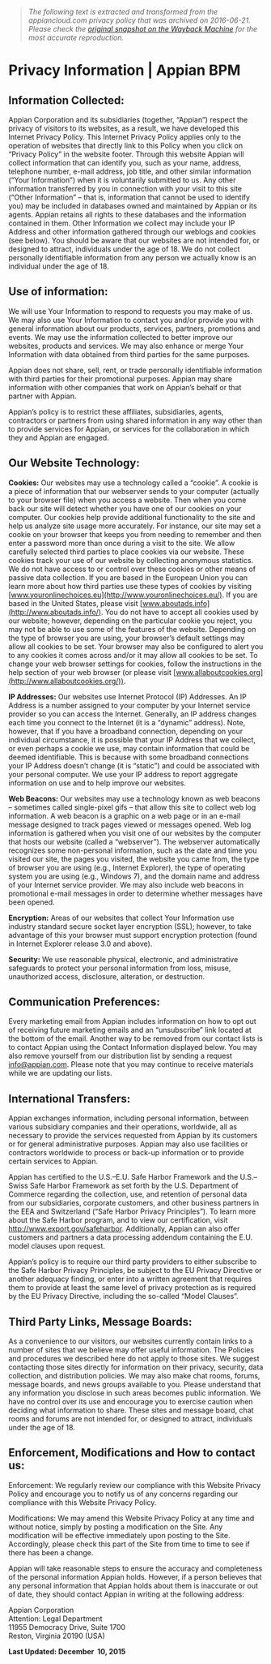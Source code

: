 > *The following text is extracted and transformed from the appiancloud.com privacy policy that was archived on 2016-06-21. Please check the [original snapshot on the Wayback Machine](https://web.archive.org/web/20160621033403id_/http%3A//www.appian.com/privacy) for the most accurate reproduction.*

# Privacy Information | Appian BPM

## Information Collected:

Appian Corporation and its subsidiaries (together, “Appian”) respect the privacy of visitors to its websites, as a result, we have developed this Internet Privacy Policy. This Internet Privacy Policy applies only to the operation of websites that directly link to this Policy when you click on “Privacy Policy” in the website footer. Through this website Appian will collect information that can identify you, such as your name, address, telephone number, e-mail address, job title, and other similar information (“Your Information”) when it is voluntarily submitted to us. Any other information transferred by you in connection with your visit to this site (“Other Information” – that is, information that cannot be used to identify you) may be included in databases owned and maintained by Appian or its agents. Appian retains all rights to these databases and the information contained in them. Other Information we collect may include your IP Address and other information gathered through our weblogs and cookies (see below). You should be aware that our websites are not intended for, or designed to attract, individuals under the age of 18. We do not collect personally identifiable information from any person we actually know is an individual under the age of 18.

## Use of information:

We will use Your Information to respond to requests you may make of us. We may also use Your Information to contact you and/or provide you with general information about our products, services, partners, promotions and events. We may use the information collected to better improve our websites, products and services. We may also enhance or merge Your Information with data obtained from third parties for the same purposes.

Appian does not share, sell, rent, or trade personally identifiable information with third parties for their promotional purposes. Appian may share information with other companies that work on Appian’s behalf or that partner with Appian.

Appian’s policy is to restrict these affiliates, subsidiaries, agents, contractors or partners from using shared information in any way other than to provide services for Appian, or services for the collaboration in which they and Appian are engaged.

## Our Website Technology:

**Cookies:** Our websites may use a technology called a “cookie”. A cookie is a piece of information that our webserver sends to your computer (actually to your browser file) when you access a website. Then when you come back our site will detect whether you have one of our cookies on your computer. Our cookies help provide additional functionality to the site and help us analyze site usage more accurately. For instance, our site may set a cookie on your browser that keeps you from needing to remember and then enter a password more than once during a visit to the site. We allow carefully selected third parties to place cookies via our website. These cookies track your use of our website by collecting anonymous statistics. We do not have access to or control over these cookies or other means of passive data collection. If you are based in the European Union you can learn more about how third parties use these types of cookies by visiting [www.youronlinechoices.eu](http://www.youronlinechoices.eu/). If you are based in the United States, please visit [www.aboutads.info](http://www.aboutads.info/). You do not have to accept all cookies used by our website; however, depending on the particular cookie you reject, you may not be able to use some of the features of the website. Depending on the type of browser you are using, your browser’s default settings may allow all cookies to be set. Your browser may also be configured to alert you to any cookies it comes across and/or it may allow all cookies to be set. To change your web browser settings for cookies, follow the instructions in the help section of your web browser (or please visit [www.allaboutcookies.org](http://www.allaboutcookies.org/)).

**IP Addresses:** Our websites use Internet Protocol (IP) Addresses. An IP Address is a number assigned to your computer by your Internet service provider so you can access the Internet. Generally, an IP address changes each time you connect to the Internet (it is a “dynamic” address). Note, however, that if you have a broadband connection, depending on your individual circumstance, it is possible that your IP Address that we collect, or even perhaps a cookie we use, may contain information that could be deemed identifiable. This is because with some broadband connections your IP Address doesn’t change (it is “static”) and could be associated with your personal computer. We use your IP address to report aggregate information on use and to help improve our websites.

**Web Beacons:** Our websites may use a technology known as web beacons – sometimes called single-pixel gifs – that allow this site to collect web log information. A web beacon is a graphic on a web page or in an e-mail message designed to track pages viewed or messages opened. Web log information is gathered when you visit one of our websites by the computer that hosts our website (called a “webserver”). The webserver automatically recognizes some non-personal information, such as the date and time you visited our site, the pages you visited, the website you came from, the type of browser you are using (e.g., Internet Explorer), the type of operating system you are using (e.g., Windows 7), and the domain name and address of your Internet service provider. We may also include web beacons in promotional e-mail messages in order to determine whether messages have been opened.

**Encryption:** Areas of our websites that collect Your Information use industry standard secure socket layer encryption (SSL); however, to take advantage of this your browser must support encryption protection (found in Internet Explorer release 3.0 and above).

**Security:** We use reasonable physical, electronic, and administrative safeguards to protect your personal information from loss, misuse, unauthorized access, disclosure, alteration, or destruction.

## Communication Preferences:

Every marketing email from Appian includes information on how to opt out of receiving future marketing emails and an “unsubscribe” link located at the bottom of the email. Another way to be removed from our contact lists is to contact Appian using the Contact Information displayed below. You may also remove yourself from our distribution list by sending a request [info@appian.com](mailto:info@appian.com). Please note that you may continue to receive materials while we are updating our lists.

## International Transfers:

Appian exchanges information, including personal information, between various subsidiary companies and their operations, worldwide, all as necessary to provide the services requested from Appian by its customers or for general administrative purposes. Appian may also use facilities or contractors worldwide to process or back-up information or to provide certain services to Appian.

Appian has certified to the U.S.–E.U. Safe Harbor Framework and the U.S.–Swiss Safe Harbor Framework as set forth by the U.S. Department of Commerce regarding the collection, use, and retention of personal data from our subsidiaries, corporate customers, and other business partners in the EEA and Switzerland (“Safe Harbor Privacy Principles”). To learn more about the Safe Harbor program, and to view our certification, visit <http://www.export.gov/safeharbor>. Additionally, Appian can also offer customers and partners a data processing addendum containing the E.U. model clauses upon request.

Appian’s policy is to require our third party providers to either subscribe to the Safe Harbor Privacy Principles, be subject to the EU Privacy Directive or another adequacy finding, or enter into a written agreement that requires them to provide at least the same level of privacy protection as is required by the EU Privacy Directive, including the so-called “Model Clauses”.

## Third Party Links, Message Boards:

As a convenience to our visitors, our websites currently contain links to a number of sites that we believe may offer useful information. The Policies and procedures we described here do not apply to those sites. We suggest contacting those sites directly for information on their privacy, security, data collection, and distribution policies. We may also make chat rooms, forums, message boards, and news groups available to you. Please understand that any information you disclose in such areas becomes public information. We have no control over its use and encourage you to exercise caution when deciding what information to share. These sites and message board, chat rooms and forums are not intended for, or designed to attract, individuals under the age of 18.

## Enforcement, Modifications and How to contact us:

Enforcement: We regularly review our compliance with this Website Privacy Policy and encourage you to notify us of any concerns regarding our compliance with this Website Privacy Policy.

Modifications: We may amend this Website Privacy Policy at any time and without notice, simply by posting a modification on the Site. Any modification will be effective immediately upon posting to the Site. Accordingly, please check this part of the Site from time to time to see if there has been a change.

Appian will take reasonable steps to ensure the accuracy and completeness of the personal information Appian holds. However, if a person believes that any personal information that Appian holds about them is inaccurate or out of date, they should contact Appian in writing at the following address:

Appian Corporation  
Attention: Legal Department  
11955 Democracy Drive, Suite 1700  
Reston, Virginia 20190 (USA)

**Last Updated: December  10, 2015**
